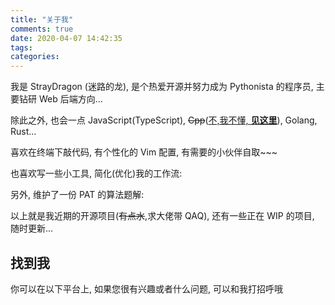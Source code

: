 ```yaml
---
title: "关于我"
comments: true
date: 2020-04-07 14:42:35
tags:
categories:
---
```


我是 StrayDragon (迷路的龙), 是个热爱开源并努力成为 Pythonista 的程序员, 主要钻研 Web 后端方向...

除此之外, 也会一点 JavaScript(TypeScript), ~~Cpp~~([不,我不懂, **见这里**](https://zhuanlan.zhihu.com/p/120427499)), Golang, Rust...

喜欢在终端下敲代码, 有个性化的 Vim 配置, 有需要的小伙伴自取~~~

<div class="github-card" data-github="Straydragon/Mine0vim" data-width="400" data-height="" data-theme="default"></div>
<script src="//cdn.jsdelivr.net/github-cards/latest/widget.js"></script>

也喜欢写一些小工具, 简化(优化)我的工作流:

<div class="github-card" data-github="Straydragon/tweedle" data-width="400" data-height="" data-theme="default"></div>
<script src="//cdn.jsdelivr.net/github-cards/latest/widget.js"></script>

另外, 维护了一份 PAT 的算法题解:

<div class="github-card" data-github="Straydragon/OJ-Solutions" data-width="400" data-height="" data-theme="default"></div>
<script src="//cdn.jsdelivr.net/github-cards/latest/widget.js"></script>

以上就是我近期的开源项目(~~有点水~~,求大佬带 QAQ), 还有一些正在 WIP 的项目, 随时更新...

## 找到我

你可以在以下平台上, 如果您很有兴趣或者什么问题, 可以和我打招呼哦

<div class="zhihu-card" data-userhash="straydragon"></div>
<script src="https://laike9m.github.io/zhihu-card/dist/widget.js"></script>
